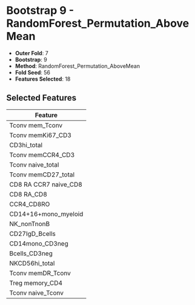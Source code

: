# Bootstrap 9 - RandomForest_Permutation_AboveMean

- **Outer Fold**: 7
- **Bootstrap**: 9
- **Method**: RandomForest_Permutation_AboveMean
- **Fold Seed**: 56
- **Features Selected**: 18

## Selected Features

| Feature |
|---------|
| Tconv mem_Tconv |
| Tconv memKi67_CD3 |
| CD3hi_total |
| Tconv memCCR4_CD3 |
| Tconv naive_total |
| Tconv memCD27_total |
| CD8 RA CCR7 naive_CD8 |
| CD8 RA_CD8 |
| CCR4_CD8RO |
| CD14+16+mono_myeloid |
| NK_nonTnonB |
| CD27IgD_Bcells |
| CD14mono_CD3neg |
| Bcells_CD3neg |
| NKCD56hi_total |
| Tconv memDR_Tconv |
| Treg memory_CD4 |
| Tconv naive_Tconv |
